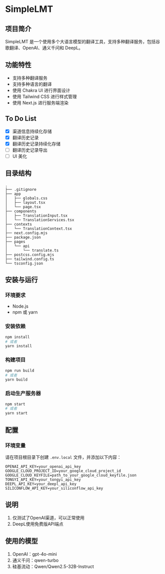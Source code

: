 # SimpleLMT

## 项目简介

SimpleLMT 是一个使用多个大语言模型的翻译工具，支持多种翻译服务，包括谷歌翻译、OpenAI、通义千问和 DeepL。

## 功能特性

- 支持多种翻译服务
- 支持多种语言的翻译
- 使用 Chakra UI 进行界面设计
- 使用 Tailwind CSS 进行样式管理
- 使用 Next.js 进行服务端渲染

## To Do List

- [x] 渠道信息持续化存储
- [x] 翻译历史记录
- [x] 翻译历史记录持续化存储
- [ ] 翻译历史记录导出
- [ ] UI 美化

## 目录结构

```plaintext
.
├── .gitignore
├── app
│   ├── globals.css
│   ├── layout.tsx
│   └── page.tsx
├── components
│   ├── TranslationInput.tsx
│   └── TranslationServices.tsx
├── contexts
│   └── TranslationContext.tsx
├── next.config.mjs
├── package.json
├── pages
│   └── api
│       └── translate.ts
├── postcss.config.mjs
├── tailwind.config.ts
└── tsconfig.json
```

## 安装与运行

### 环境要求

- Node.js
- npm 或 yarn

### 安装依赖

```bash
npm install
# 或者
yarn install
```

### 构建项目

```bash
npm run build
# 或者
yarn build
```

### 启动生产服务器

```bash
npm start
# 或者
yarn start
```

## 配置

### 环境变量

请在项目根目录下创建 `.env.local` 文件，并添加以下内容：

```plaintext
OPENAI_API_KEY=your_openai_api_key
GOOGLE_CLOUD_PROJECT_ID=your_google_cloud_project_id
GOOGLE_CLOUD_KEYFILE=path_to_your_google_cloud_keyfile.json
TONGYI_API_KEY=your_tongyi_api_key
DEEPL_API_KEY=your_deepl_api_key
SILICONFLOW_API_KEY=your_siliconflow_api_key
```

## 说明
1. 仅测试了OpenAI渠道，可以正常使用
2. DeepL使用免费版API端点

## 使用的模型
1. OpenAI：gpt-4o-mini
2. 通义千问：qwen-turbo
3. 硅基流动：Qwen/Qwen2.5-32B-Instruct